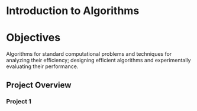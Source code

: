 # Introduction to Algorithms

# Objectives
Algorithms for standard computational problems and techniques for analyzing their efficiency; designing efficient algorithms and experimentally evaluating their performance.

## Project Overview
### Project 1

